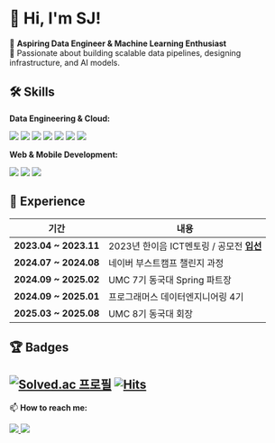 # 👋 Hi, I'm SJ!

🎯 **Aspiring Data Engineer & Machine Learning Enthusiast**  
🚀 Passionate about building scalable data pipelines, designing infrastructure, and AI models.

## 🛠️ Skills

**Data Engineering & Cloud:**  
<p align="left">
  <img src="https://img.shields.io/badge/Python-3776AB?style=for-the-badge&logo=python&logoColor=white" />
  <img src="https://img.shields.io/badge/SQL-003B57?style=for-the-badge&logo=postgresql&logoColor=white" />
  <img src="https://img.shields.io/badge/Apache%20Airflow-017CEE?style=for-the-badge&logo=apache-airflow&logoColor=white" />
  <img src="https://img.shields.io/badge/Docker-2496ED?style=for-the-badge&logo=docker&logoColor=white" />
  <img src="https://img.shields.io/badge/Kubernetes-326CE5?style=for-the-badge&logo=kubernetes&logoColor=white" />
  <img src="https://img.shields.io/badge/AWS-232F3E?style=for-the-badge&logo=amazon-aws&logoColor=white" />
  <img src="https://img.shields.io/badge/Apache%20Spark-E25A1C?style=for-the-badge&logo=apache-spark&logoColor=white" />
</p>

**Web & Mobile Development:**  
<p align="left">
  <img src="https://img.shields.io/badge/Django-092E20?style=for-the-badge&logo=django&logoColor=white" />
  <img src="https://img.shields.io/badge/Spring-6DB33F?style=for-the-badge&logo=spring&logoColor=white" />
  <img src="https://img.shields.io/badge/Kotlin-0095D5?style=for-the-badge&logo=kotlin&logoColor=white" />
</p>

## 💼 Experience
| 기간                      | 내용                                                                         |
| ------------------------- | ---------------------------------------------------------------------------- |
| **2023.04 ~ 2023.11**     | 2023년 한이음 ICT멘토링 / 공모전 [**입선**](/awards/2023-hanium.pdf)          |
| **2024.07 ~ 2024.08**     | 네이버 부스트캠프 챌린지 과정                                                 |
| **2024.09 ~ 2025.02**     | UMC 7기 동국대 Spring 파트장                                                 |
| **2024.09 ~ 2025.01**     | 프로그래머스 데이터엔지니어링 4기                                              |
| **2025.03 ~ 2025.08**     | UMC 8기 동국대 회장                                              |

## 🏆 Badges

[![Solved.ac 프로필](http://mazassumnida.wtf/api/mini/generate_badge?boj=sungjunp)](https://solved.ac/profile/sungjunp)
[![Hits](https://hits.seeyoufarm.com/api/count/incr/badge.svg?url=https%3A%2F%2Fgithub.com%2FSJ-PARKs&count_bg=%2379C83D&title_bg=%23555555&icon=&icon_color=%23E7E7E7&title=hits&edge_flat=false)](https://hits.seeyoufarm.com)
---

📫 **How to reach me:**  
<p align="left">
  <a href="mailto:sungjunp1208@gmail.com">
    <img src="https://img.shields.io/badge/Email-Contact-blue?style=flat&logo=gmail" />
  </a>
  <a href="https://www.linkedin.com/in/sungjun-park-b83084326/">
    <img src="https://img.shields.io/badge/LinkedIn-Connect-blue?style=flat&logo=linkedin" />
  </a>
</p>


